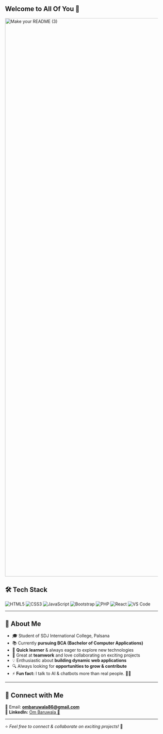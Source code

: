## Welcome to All Of You 🙏

<img width="1834" alt="Make your README (3)" src="https://github.com/user-attachments/assets/904eb218-7abf-4c3b-acaf-4ebb813ab4b7" />

## 🛠 Tech Stack

![HTML5](https://img.shields.io/badge/HTML5-E34F26?style=for-the-badge&logo=html5&logoColor=white)
![CSS3](https://img.shields.io/badge/CSS3-1572B6?style=for-the-badge&logo=css3&logoColor=white)
![JavaScript](https://img.shields.io/badge/JavaScript-F7DF1E?style=for-the-badge&logo=javascript&logoColor=black)
![Bootstrap](https://img.shields.io/badge/Bootstrap-7952B3?style=for-the-badge&logo=bootstrap&logoColor=white)
![PHP](https://img.shields.io/badge/PHP-777BB4?style=for-the-badge&logo=php&logoColor=white)
![React](https://img.shields.io/badge/React-61DAFB?style=for-the-badge&logo=react&logoColor=black)
![VS Code](https://img.shields.io/badge/VSCode-007ACC?style=for-the-badge&logo=visual-studio-code&logoColor=white)

---

## 📖 About Me

- 🎓 Student of SDJ International College, Palsana
- 📚 Currently **pursuing BCA (Bachelor of Computer Applications)**
- 🚀 **Quick learner** & always eager to explore new technologies
- 🤝 Great at **teamwork** and love collaborating on exciting projects
- 💡 Enthusiastic about **building dynamic web applications**
- 🔍 Always looking for **opportunities to grow & contribute**
- ⚡ **Fun fact:** I talk to AI & chatbots more than real people. 🤖💬

---

## 🔗 Connect with Me

📩 Email: **ombaruwala86@gmail.com**  
💼 **LinkedIn:** [Om Baruwala 💙](https://www.linkedin.com/in/om-baruwala-💙/)

---

⭐️ _Feel free to connect & collaborate on exciting projects!_ 🚀
